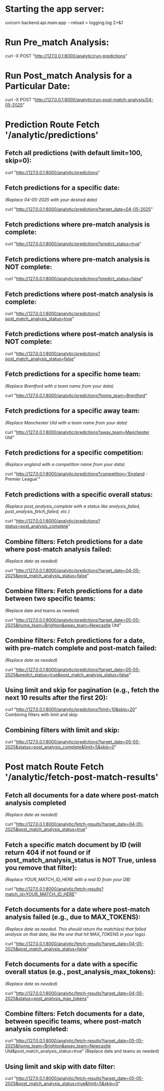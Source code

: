 

# Starting the app server:

uvicorn backend.api.main:app --reload > logging.log 2>&1


# Run Pre_match Analysis:

curl -X POST "http://127.0.0.1:8000/analytic/run-predictions"



# Run Post_match Analysis for a Particular Date:

curl -X POST "http://127.0.0.1:8000/analytic/run-post-match-analysis/04-05-2025"

# Prediction Route Fetch '/analytic/predictions'


## Fetch all predictions (with default limit=100, skip=0):

curl "http://127.0.0.1:8000/analytic/predictions"

## Fetch predictions for a specific date: 
*(Replace 04-05-2025 with your desired date)*

curl "http://127.0.0.1:8000/analytic/predictions?target_date=04-05-2025"

## Fetch predictions where pre-match analysis is complete:

curl "http://127.0.0.1:8000/analytic/predictions?predict_status=true"

## Fetch predictions where pre-match analysis is NOT complete:

curl "http://127.0.0.1:8000/analytic/predictions?predict_status=false"

## Fetch predictions where post-match analysis is complete:

curl "http://127.0.0.1:8000/analytic/predictions?post_match_analysis_status=true"


## Fetch predictions where post-match analysis is NOT complete:

curl "http://127.0.0.1:8000/analytic/predictions?post_match_analysis_status=false"

## Fetch predictions for a specific home team:
*(Replace Brentford with a team name from your data)*

curl "http://127.0.0.1:8000/analytic/predictions?home_team=Brentford"

## Fetch predictions for a specific away team:
*(Replace Manchester Utd with a team name from your data)*

curl "http://127.0.0.1:8000/analytic/predictions?away_team=Manchester Utd"

## Fetch predictions for a specific competition:
*(Replace england with a competition name from your data)*

curl "http://127.0.0.1:8000/analytic/predictions?competition='England - Premier League'"

## Fetch predictions with a specific overall status:
*(Replace post_analysis_complete with a status like analysis_failed, post_analysis_fetch_failed, etc.)*

curl "http://127.0.0.1:8000/analytic/predictions?status=post_analysis_complete"


## **Combine filters**: Fetch predictions for a date where post-match analysis failed:
*(Replace date as needed)*

curl "http://127.0.0.1:8000/analytic/predictions?target_date=04-05-2025&post_match_analysis_status=false"


## **Combine filters**: Fetch predictions for a date between two specific teams:
(Replace date and teams as needed)

curl "http://127.0.0.1:8000/analytic/predictions?target_date=05-05-2025&home_team=Brighton&away_team=Newcastle Utd"

## **Combine filters**: Fetch predictions for a date, with pre-match complete and post-match failed:
*(Replace date as needed)*

curl "http://127.0.0.1:8000/analytic/predictions?target_date=05-05-2025&predict_status=true&post_match_analysis_status=false"


## Using limit and skip for pagination (e.g., fetch the next 10 results after the first 20):

curl "http://127.0.0.1:8000/analytic/predictions?limit=10&skip=20"
Combining filters with limit and skip:

## Combining filters with limit and skip:

curl "http://127.0.0.1:8000/analytic/predictions?target_date=05-05-2025&status=post_analysis_complete&limit=5&skip=0"


# Post match Route Fetch '/analytic/fetch-post-match-results'

## Fetch all documents for a date where post-match analysis completed 
*(Replace date as needed)*

curl "http://127.0.0.1:8000/analytic/fetch-results?target_date=04-05-2025&post_match_analysis_status=true"


## Fetch a specific match document by ID (will return 404 if not found or if post_match_analysis_status is NOT True, unless you remove that filter):
*(Replace YOUR_MATCH_ID_HERE with a real ID from your DB)*

curl "http://127.0.0.1:8000/analytic/fetch-results?match_id=YOUR_MATCH_ID_HERE"


## Fetch documents for a date where post-match analysis failed (e.g., due to MAX_TOKENS):
*(Replace date as needed. This should return the match(es) that failed analysis on that date, like the one that hit MAX_TOKENS in your logs).*

curl "http://127.0.0.1:8000/analytic/fetch-results?target_date=04-05-2025&post_match_analysis_status=false"

## Fetch documents for a date with a specific overall status (e.g., post_analysis_max_tokens):
*(Replace date as needed)*

curl "http://127.0.0.1:8000/analytic/fetch-results?target_date=04-05-2025&status=post_analysis_max_tokens"


## Combine filters: Fetch documents for a date, between specific teams, where post-match analysis completed:


curl "http://127.0.0.1:8000/analytic/fetch-results?target_date=05-05-2025&home_team=Brighton&away_team=Newcastle Utd&post_match_analysis_status=true"
(Replace date and teams as needed)

## Using limit and skip with date filter:

curl "http://127.0.0.1:8000/analytic/fetch-results?target_date=05-05-2025&post_match_analysis_status=true&limit=5&skip=0"
